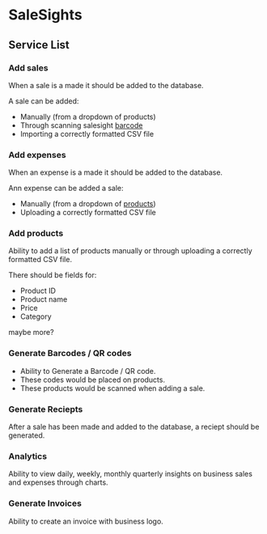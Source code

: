 # SaleSights

## Service List

### Add sales

When a sale is a made it should be added to the database.

A sale can be added:
- Manually (from a dropdown of products)
- Through scanning salesight [barcode](#generate-barcodes)
- Importing a correctly formatted CSV file

### Add expenses

When an expense is a made it should be added to the database.

Ann expense can be added a sale:
- Manually (from a dropdown of [products](#add-products))
- Uploading a correctly formatted CSV file

### Add products

Ability to add a list of products manually or through uploading a correctly formatted CSV file.

There should be fields for:
- Product ID
- Product name
- Price
- Category

maybe more?

### Generate Barcodes / QR codes

- Ability to Generate a Barcode / QR code.
- These codes would be placed on products. 
- These products would be scanned when adding a sale.

### Generate Reciepts

After a sale has been made and added to the database, a reciept should be generated.

### Analytics

Ability to view daily, weekly, monthly quarterly insights on business sales and expenses through charts.

### Generate Invoices

Ability to create an invoice with business logo.
